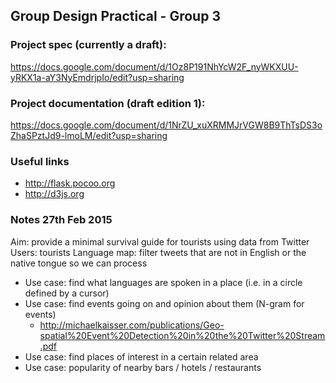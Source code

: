 ## Group Design Practical - Group 3

### Project spec (currently a draft):
https://docs.google.com/document/d/1Oz8P191NhYcW2F_nyWKXUU-yRKX1a-aY3NyEmdrjpIo/edit?usp=sharing

### Project documentation (draft edition 1):
https://docs.google.com/document/d/1NrZU_xuXRMMJrVGW8B9ThTsDS3oZhaSPztJd9-lmoLM/edit?usp=sharing

### Useful links
* http://flask.pocoo.org
* http://d3js.org

### Notes 27th Feb 2015
Aim: provide a minimal survival guide for tourists using data from Twitter
Users: tourists
Language map: filter tweets that are not in English or the native tongue so we can process
* Use case: find what languages are spoken in a place (i.e. in a circle defined by a cursor)
* Use case: find events going on and opinion about them (N-gram for events) 
  * http://michaelkaisser.com/publications/Geo-spatial%20Event%20Detection%20in%20the%20Twitter%20Stream.pdf
* Use case: find places of interest in a certain related area
* Use case: popularity of nearby bars / hotels / restaurants

